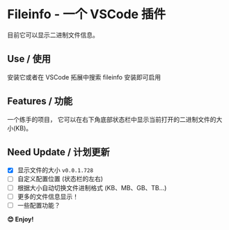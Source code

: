 # Fileinfo - 一个 VSCode 插件

目前它可以显示二进制文件信息。

## Use / 使用

安装它或者在 VSCode 拓展中搜索 fileinfo 安装即可启用

## Features / 功能

一个练手的项目，
它可以在右下角底部状态栏中显示当前打开的二进制文件的大小(KB)。

## Need Update / 计划更新

- [x] 显示文件的大小 `v0.0.1.728`
- [ ] 自定义配置位置 (状态栏的左右)
- [ ] 根据大小自动切换文件进制格式 (KB、MB、GB、TB...)
- [ ] 更多的文件信息显示！
- [ ] 一些配置功能？

**😊 Enjoy!**
